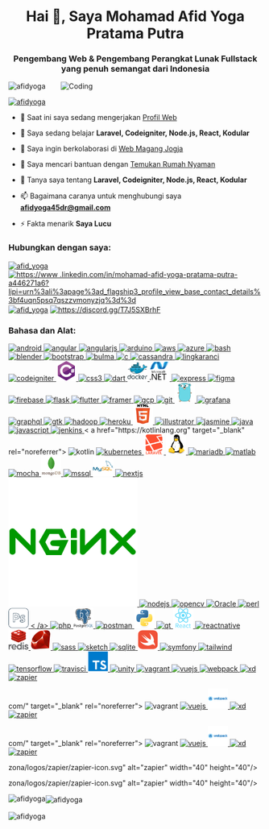 <h1 align="center">Hai 👋, Saya Mohamad Afid Yoga Pratama Putra</h1>
<h3 align="center">Pengembang Web & Pengembang Perangkat Lunak Fullstack yang penuh semangat dari Indonesia</h3>
<img align="right" alt="Coding" width="400" src="https://cdn.dribbble.com/users/1162077/screenshots/3848914/programmer.gif">

<p align=" kiri"> <img src="https://komarev.com/ghpvc/?username=afidyoga&label=Profile%20views&color=0e75b6&style=flat" alt="afidyoga" /> </p>

<p align="left"> <a href="https://github.com/ryo-ma/github-profile-trophy"><img src="https://github-profile-trophy.vercel.app/?username=afidyoga" alt= "afidyoga" /></a> </p>

- 🔭 Saat ini saya sedang mengerjakan [Profil Web](https://github.com/,afidyoga/Web-Profile.git)

- 🌱 Saya sedang belajar **Laravel, Codeigniter, Node.js, React, Kodular**

- 👯 Saya ingin berkolaborasi di [Web Magang Jogja](https://github.com/afidyoga/Web-Magang-jogja.git)

- 🤝 Saya mencari bantuan dengan [Temukan Rumah Nyaman](https://github.com/afidyoga/find_cozy_house.git)

- 💬 Tanya saya tentang **Laravel, Codeigniter, Node.js, React, Kodular**

- 📫 Bagaimana caranya untuk menghubungi saya **afidyoga45dr@gmail.com**

- ⚡ Fakta menarik **Saya Lucu**

<h3 align="left">Hubungkan dengan saya:</h3>
<p align="left">
<a href ="https://twitter.com/afid_yoga" target="blank"><img align="center" src="https://raw.githubusercontent.com/rahuldkjain/github-profile-readme-generator/master/ src/images/icons/Social/twitter.svg" alt="afid_yoga" height="30" width="40" /></a>
<a href="https://linkedin.com/in/https: //www.linkedin.com/in/mohamad-afid-yoga-pratama-putra-a446271a6?lipi=urn%3ali%3apage%3ad_flagship3_profile_view_base_contact_details%3bf4uqn5psq7qszzvmonyzjq%3d%3d" target="blank"><img align="center " src="https://raw.githubusercontent.com/rahuldkjain/github-profile-readme-generator/master/src/images/icons/Social/linked-in-alt.svg" alt="https://www .linkedin.com/in/mohamad-afid-yoga-pratama-putra-a446271a6?lipi=urn%3ali%3apage%3ad_flagship3_profile_view_base_contact_details%3bf4uqn5psq7qszzvmonyzjq%3d%3d" height="30" width="40" /></a >
<a href="https://instagram.com/afid_yoga" target="blank"><img align="center" src="https://raw.githubusercontent.com/rahuldkjain/github-profile-readme- generator/master/src/images/icons/Social/instagram.svg" alt="afid_yoga" height="30" width="40" /></a>
<a href="https://discord.gg/ https://discord.gg/T7J5SXBrhF" target="blank"><img align="center" src="https://raw.githubusercontent.com/rahuldkjain/github-profile-readme-generator/master/src/images/icons/Social/discord.svg" alt="https://discord.gg/T7J5SXBrhF" height="30" width="40" / ></a>
</p>

<h3 align="left">Bahasa dan Alat:</h3>
<p align="left"> <a href="https://developer.android.com" target="_blank" rel="noreferrer"> <img src="https://raw.githubusercontent.com/devicons /devicon/master/icons/android/android-original-wordmark.svg" alt="android" width="40" height="40"/> </a> <a href="https://angular.io " target="_blank" rel="noreferrer"> <img src="https://angular.io/assets/images/logos/angular/angular.svg" alt="angular" width="40" height=" 40"/> </a> <a href="https://angular.io" target="_blank" rel="noreferrer"> <img src="https://raw.githubusercontent.com/devicons/devicon /master/icons/angularjs/angularjs-original-wordmark.svg" alt="angularjs" width="40" height="40"/> </a> <a href="https://www.arduino.cc /" target="_blank" rel="noreferrer"> <img src="https://cdn.worldvectorlogo.com/logos/arduino-1.svg" alt="arduino" width="40" height="40 "/> </a> <a href="https://aws.amazon.com" target="_blank" rel="noreferrer"> <img src="https://raw.githubusercontent.com/devicons/ devicon/master/icons/amazonwebservices/amazonwebservices-original-wordmark.svg" alt="aws" width="40" height="40"/> </a> <a href="https://azure.microsoft. com/en-in/" target="_blank" rel="noreferrer"> <img src="https://www.vectorlogo.zone/logos/microsoft_azure/microsoft_azure-icon.svg" alt="azure" width= "40" height="40"/> </a> <a href="https://www.gnu.org/software/bash/" target="_blank" rel="noreferrer"> <img src=" https://www.vectorlogo.zone/logos/gnu_bash/gnu_bash-icon.svg" alt="bash" width="40" height="40"/> </a> <a href="https:// www.blender.org/" target="_blank" rel="noreferrer"> <img src="https://download.blender.org/branding/community/blender_community_badge_white.svg" alt="blender" width="40 " height="40"/> </a> <a href="https://getbootstrap.com" target="_blank" rel="noreferrer"> <img src="https://raw.githubusercontent.com /devicons/devicon/master/icons/bootstrap/bootstrap-plain-wordmark.svg" alt="bootstrap" width="40" height="40"/> </a> <a href="https://bulma.io/" target="_blank" rel="noreferrer"> <img src="https://raw.githubusercontent.com/gilbarbara/logos/804dc257b59e144eaca5bc6ffd16949752c6f789/logos/bulma.svg" alt="bulma" width="40" height="40"/> </a> <a href= "https://www.cprogramming.com/" target="_blank" rel="noreferrer"> <img src="https://raw.githubusercontent.com/devicons/devicon/master/icons/c/c- original.svg" alt="c" width="40" height="40"/> </a> <a href="https://cassandra.apache.org/" target="_blank" rel="noreferrer "> <img src="https://www.vectorlogo.zone/logos/apache_cassandra/apache_cassandra-icon.svg" alt="cassandra" width="40" height="40"/> </a> <a href="https://circleci.com" target="_blank" rel="noreferrer"> <img src="https://www.vectorlogo.zone/logos/circleci/circleci-icon.svg" alt=" lingkaranci" width="40" height="40"/> </a> <a href="https://codeigniter.com" target="_blank" rel="noreferrer"> <img src="https:/ /cdn.worldvectorlogo.com/logos/codeigniter.svg" alt="codeigniter" width="40" height="40"/> </a> <a href="https://www.w3schools.com/cs /" target="_blank" rel="noreferrer"> <img src="https://raw.githubusercontent.com/devicons/devicon/master/icons/csharp/csharp-original.svg" alt="csharp" lebar ="40" height="40"/> </a> <a href="https://www.w3schools.com/css/" target="_blank" rel="noreferrer"> <img src="https ://raw.githubusercontent.com/devicons/devicon/master/icons/css3/css3-original-wordmark.svg" alt="css3" width="40" height="40"/> </a> <a href="https://dart.dev" target="_blank" rel="noreferrer"> <img src="https://www.vectorlogo.zone/logos/dartlang/dartlang-icon.svg" alt=" dart" width="40" height="40"/> </a> <a href="https://www.docker.com/" target="_blank" rel="noreferrer"> <img src=" https://raw.githubusercontent.com/devicons/devicon/master/icons/docker/docker-original-wordmark.svg" alt="docker" width="40" height="40"/> </a> <a href="https://dotnet.microsoft.com/" target="_blank" rel="noreferrer"> <img src="https://raw.githubusercontent.com/devicons/devicon/master/icons/dot-net/dot-net-original-wordmark.svg" alt="dotnet" width="40" height=" 40"/> </a> <a href="https://expressjs.com" target="_blank" rel="noreferrer"> <img src="https://raw.githubusercontent.com/devicons/devicon /master/icons/express/express-original-wordmark.svg" alt="express" width="40" height="40"/> </a> <a href="https://www.figma.com /" target="_blank" rel="noreferrer"> <img src="https://www.vectorlogo.zone/logos/figma/figma-icon.svg" alt="figma" width="40" height= "40"/> </a> <a href="https://firebase.google.com/" target="_blank" rel="noreferrer"> <img src="https://www.vectorlogo.zone /logos/firebase/firebase-icon.svg" alt="firebase" width="40" height="40"/> </a> <a href="https://flask.palletsprojects.com/" target= "_blank" rel="noreferrer"> <img src="https://www.vectorlogo.zone/logos/pocoo_flask/pocoo_flask-icon.svg" alt="flask" width="40" height="40"/ > </a> <a href="https://flutter.dev" target="_blank" rel="noreferrer"> <img src="https://www.vectorlogo.zone/logos/flutterio/flutterio- icon.svg" alt="flutter" width="40" height="40"/> </a> <a href="https://www.framer.com/" target="_blank" rel="noreferrer "> <img src="https://www.vectorlogo.zone/logos/framer/framer-icon.svg" alt="framer" width="40" height="40"/> </a> <a href="https://cloud.google.com" target="_blank" rel="noreferrer"> <img src="https://www.vectorlogo.zone/logos/google_cloud/google_cloud-icon.svg" alt ="gcp" width="40" height="40"/> </a> <a href="https://git-scm.com/" target="_blank" rel="noreferrer"> <img src ="https://www.vectorlogo.zone/logos/git-scm/git-scm-icon.svg" alt="git" width="40" height="40"/> </a> <a href = "https://golang.org" target="_blank" rel="noreferrer"> <img src="https://raw.githubusercontent.com/devicons/devicon/master/icons/go/go-original.svg" alt= "pergi" width="40" height="40"/> </a> <a href="https://grafana.com" target="_blank" rel="noreferrer"> <img src="https: //www.vectorlogo.zone/logos/grafana/grafana-icon.svg" alt="grafana" width="40" height="40"/> </a> <a href="https://graphql. org" target="_blank" rel="noreferrer"> <img src="https://www.vectorlogo.zone/logos/graphql/graphql-icon.svg" alt="graphql" width="40" height= "40"/> </a> <a href="https://www.gtk.org/" target="_blank" rel="noreferrer"> <img src="https://upload.wikimedia.org /wikipedia/commons/7/71/GTK_logo.svg" alt="gtk" width="40" height="40"/> </a> <a href="https://hadoop.apache.org/" target="_blank" rel="noreferrer"> <img src="https://www.vectorlogo.zone/logos/apache_hadoop/apache_hadoop-icon.svg" alt="hadoop" width="40" height="40 "/> </a> <a href="https://heroku.com" target="_blank" rel="noreferrer"> <img src="https://www.vectorlogo.zone/logos/heroku/ heroku-icon.svg" alt="heroku" width="40" height="40"/> </a> <a href="https://www.w3.org/html/" target="_blank" rel="noreferrer"> <img src="https://raw.githubusercontent.com/devicons/devicon/master/icons/html5/html5-original-wordmark.svg" alt="html5" width="40" height ="40"/> </a> <a href="https://www.adobe.com/in/products/illustrator.html" target="_blank" rel="noreferrer"> <img src="https ://www.vectorlogo.zone/logos/adobe_illustrator/adobe_illustrator-icon.svg" alt="illustrator" width="40" height="40"/> </a> <a href="https://jasmine .github.io/" target="_blank" rel="noreferrer"> <img src="https://www.vectorlogo.zone/logos/jasmine/jasmine-icon.svg" alt="jasmine" width=" 40" height="40"/> </a> <a href="https://www.java.com" target="_blank" rel="noreferrer"> <img src="https://raw. konten pengguna github.com/devicons/devicon/master/icons/java/java-original.svg" alt="java" width="40" height="40"/> </a> <a href="https://developer. mozilla.org/en-US/docs/Web/JavaScript" target="_blank" rel="noreferrer"> <img src="https://raw.githubusercontent.com/devicons/devicon/master/icons/javascript/ javascript-original.svg" alt="javascript" width="40" height="40"/> </a> <a href="https://www.jenkins.io" target="_blank" rel=" noreferrer"> <img src="https://www.vectorlogo.zone/logos/jenkins/jenkins-icon.svg" alt="jenkins" width="40" height="40"/> </a> < a href="https://kotlinlang.org" target="_blank" rel="noreferrer"> <img src="https://www.vectorlogo.zone/logos/kotlinlang/kotlinlang-icon.svg" alt= "kotlin" width="40" height="40"/> </a> <a href="https://kubernetes.io" target="_blank" rel="noreferrer"> <img src="https: //www.vectorlogo.zone/logos/kubernetes/kubernetes-icon.svg" alt="kubernetes" width="40" height="40"/> </a> <a href="https://laravel. com/" target="_blank" rel="noreferrer"> <img src="https://raw.githubusercontent.com/devicons/devicon/master/icons/laravel/laravel-plain-wordmark.svg" alt=" laravel" width="40" height="40"/> </a> <a href="https://www.linux.org/" target="_blank" rel="noreferrer"> <img src=" https://raw.githubusercontent.com/devicons/devicon/master/icons/linux/linux-original.svg" alt="linux" width="40" height="40"/> </a> <a href ="https://mariadb.org/" target="_blank" rel="noreferrer"> <img src="https://www.vectorlogo.zone/logos/mariadb/mariadb-icon.svg" alt=" mariadb" width="40" height="40"/> </a> <a href="https://www.mathworks.com/" target="_blank" rel="noreferrer"> <img src=" https://upload.wikimedia.org/wikipedia/commons/2/21/Matlab_Logo.png" alt="matlab" width="40" height="40"/> </a> <a href="https: //mochajs.org" target="_blank" rel="noreferrer"> <img src="https://www.vectorlogo.zone/logos/mochajs/mochajs-icon.svg" alt="mocha" width="40" height="40"/> </a> <a href="https://www.mongodb.com/" target="_blank" rel="noreferrer"> <img src="https://raw.githubusercontent.com/devicons/devicon/master/icons/mongodb/mongodb-original-wordmark.svg" alt="mongodb" width="40" height="40"/> </a> <a href="https://www.microsoft.com/en-us/sql-server" target="_blank" rel="noreferrer"> <img src="https://www.svgrepo .com/show/303229/microsoft-sql-server-logo.svg" alt="mssql" width="40" height="40"/> </a> <a href="https://www.mysql .com/" target="_blank" rel="noreferrer"> <img src="https://raw.githubusercontent.com/devicons/devicon/master/icons/mysql/mysql-original-wordmark.svg" alt= "mysql" width="40" height="40"/> </a> <a href="https://nextjs.org/" target="_blank" rel="noreferrer"> <img src="https ://cdn.worldvectorlogo.com/logos/nextjs-2.svg" alt="nextjs" width="40" height="40"/> </a> <a href="https://www.nginx .com" target="_blank" rel="noreferrer"> <img src="https://raw.githubusercontent.com/devicons/devicon/master/icons/nginx/nginx-original.svg" alt="nginx" lebar="40" tinggi="40"/> </a> <a href="https://nodejs.org" target="_blank" rel="noreferrer"> <img src="https://raw .githubusercontent.com/devicons/devicon/master/icons/nodejs/nodejs-original-wordmark.svg" alt="nodejs" width="40" height="40"/> </a> <a href="https ://opencv.org/" target="_blank" rel="noreferrer"> <img src="https://www.vectorlogo.zone/logos/opencv/opencv-icon.svg" alt="opencv" lebar ="40" height="40"/> </a> <a href="https://www.oracle.com/" target="_blank" rel="noreferrer"> <img src="https:/ /raw.githubusercontent.com/devicons/devicon/master/icons/Oracle/Oracle-original.svg" alt="Oracle" width="40" height="40"/> </a> <a href="https ://www.perl.org/" target="_blank" rel="noreferrer"> <img src="https://api.iconify.design/logos-perl.svg" alt="perl" width="40" height="40"/> </a> <a href="https://www.photoshop.com/en" target="_blank" rel="noreferrer" > <img src="https://raw.githubusercontent.com/devicons/devicon/master/icons/photoshop/photoshop-line.svg" alt="photoshop" width="40" height="40"/> < /a> <a href="https://www.php.net" target="_blank" rel="noreferrer"> <img src="https://raw.githubusercontent.com/devicons/devicon/master/ ikon/php/php-original.svg" alt="php" width="40" height="40"/> </a> <a href="https://www.postgresql.org" target="_blank " rel="noreferrer"> <img src="https://raw.githubusercontent.com/devicons/devicon/master/icons/postgresql/postgresql-original-wordmark.svg" alt="postgresql" width="40" height="40"/> </a> <a href="https://postman.com" target="_blank" rel="noreferrer"> <img src="https://www.vectorlogo.zone/ logos/getpostman/getpostman-icon.svg" alt="postman" width="40" height="40"/> </a> <a href="https://www.python.org" target="_blank " rel="noreferrer"> <img src="https://raw.githubusercontent.com/devicons/devicon/master/icons/python/python-original.svg" alt="python" width="40" height= "40"/> </a> <a href="https://www.qt.io/" target="_blank" rel="noreferrer"> <img src="https://upload.wikimedia.org /wikipedia/commons/0/0b/Qt_logo_2016.svg" alt="qt" width="40" height="40"/> </a> <a href="https://reactjs.org/" target= "_blank" rel="noreferrer"> <img src="https://raw.githubusercontent.com/devicons/devicon/master/icons/react/react-original-wordmark.svg" alt="react" width=" 40" height="40"/> </a> <a href="https://reactnative.dev/" target="_blank" rel="noreferrer"> <img src="https://reactnative.dev /img/header_logo.svg" alt="reactnative" width="40" height="40"/> </a> <a href="https://redis.io" target="_blank" rel="noreferrer "> <img src="https://raw.githubusercontent.com/devicons/devicon/master/icons/redis/redis-original-wordmark.svg" alt="redis" width="40" height="40"/> </a> <a href="https://www.ruby-lang.org/en/" target="_blank" rel= "noreferrer"> <img src="https://raw.githubusercontent.com/devicons/devicon/master/icons/ruby/ruby-original.svg" alt="ruby" width="40" height="40" /> </a> <a href="https://sass-lang.com" target="_blank" rel="noreferrer"> <img src="https://raw.githubusercontent.com/devicons/devicon /master/icons/sass/sass-original.svg" alt="sass" width="40" height="40"/> </a> <a href="https://www.sketch.com/" target="_blank" rel="noreferrer"> <img src="https://www.vectorlogo.zone/logos/sketchapp/sketchapp-icon.svg" alt="sketch" width="40" height="40 "/> </a> <a href="https://www.sqlite.org/" target="_blank" rel="noreferrer"> <img src="https://www.vectorlogo.zone/logos /sqlite/sqlite-icon.svg" alt="sqlite" width="40" height="40"/> </a> <a href="https://developer.apple.com/swift/" target= "_blank" rel="noreferrer"> <img src="https://raw.githubusercontent.com/devicons/devicon/master/icons/swift/swift-original.svg" alt="swift" width="40" height="40"/> </a> <a href="https://symfony.com" target="_blank" rel="noreferrer"> <img src="https://symfony.com/logos/ symfony_black_03.svg" alt="symfony" width="40" height="40"/> </a> <a href="https://tailwindcss.com/" target="_blank" rel="noreferrer"> <img src="https://www.vectorlogo.zone/logos/tailwindcss/tailwindcss-icon.svg" alt="tailwind" width="40" height="40"/> </a> <a href= "https://www.tensorflow.org" target="_blank" rel="noreferrer"> <img src="https://www.vectorlogo.zone/logos/tensorflow/tensorflow-icon.svg" alt=" tensorflow" width="40" height="40"/> </a> <a href="https://travis-ci.org" target="_blank" rel="noreferrer"> <img src="https ://www.vectorlogo.zone/logos/travis-ci/travis-ci-icon.svg" alt="travisci" width="40" height="40"/> </a> <a href="https ://www.typescriptlang.org/" target="_blank" rel="noreferrer"> <img src="https://raw.githubusercontent.com/devicons/devicon/master/icons/typescript/typescript-original.svg " alt="typescript" width="40" height="40"/> </a> <a href="https://unity.com/" target="_blank" rel="noreferrer"> <img src ="https://www.vectorlogo.zone/logos/unity3d/unity3d-icon.svg" alt="unity" width="40" height="40"/> </a> <a href="https: //www.vagrantup.com/" target="_blank" rel="noreferrer"> <img src="https://www.vectorlogo.zone/logos/vagrantup/vagrantup-icon.svg" alt="vagrant" lebar="40" tinggi="40"/> </a> <a href="https://vuejs.org/" target="_blank" rel="noreferrer"> <img src="https:// raw.githubusercontent.com/devicons/devicon/master/icons/vuejs/vuejs-original-wordmark.svg" alt="vuejs" width="40" height="40"/> </a> <a href=" https://webpack.js.org" target="_blank" rel="noreferrer"> <img src="https://raw.githubusercontent.com/devicons/devicon/d00d0969292a6569d45b06d3f350f463a0107b0d/icons/webpack/webpack-original- wordmark.svg" alt="webpack" width="40" height="40"/> </a> <a href="https://www.adobe.com/products/xd.html" target="_blank " rel="noreferrer"> <img src="https://cdn.worldvectorlogo.com/logos/adobe-xd.svg" alt="xd" width="40" height="40"/> </a > <a href="https://zapier.com" target="_blank" rel="noreferrer"> <img src="https://www.vectorlogo.zone/logos/zapier/zapier-icon.svg" alt="zapier" lebar="40" tinggi="40"/> </a> </p>com/" target="_blank" rel="noreferrer"> <img src="https://www.vectorlogo.zone/logos/vagrantup/vagrantup-icon.svg" alt="vagrant" width="40" height ="40"/> </a> <a href="https://vuejs.org/" target="_blank" rel="noreferrer"> <img src="https://raw.githubusercontent.com/ devicons/devicon/master/icons/vuejs/vuejs-original-wordmark.svg" alt="vuejs" width="40" height="40"/> </a> <a href="https://webpack. js.org" target="_blank" rel="noreferrer"> <img src="https://raw.githubusercontent.com/devicons/devicon/d00d0969292a6569d45b06d3f350f463a0107b0d/icons/webpack/webpack-original-wordmark.svg" alt= "webpack" width="40" height="40"/> </a> <a href="https://www.adobe.com/products/xd.html" target="_blank" rel="noreferrer" > <img src="https://cdn.worldvectorlogo.com/logos/adobe-xd.svg" alt="xd" width="40" height="40"/> </a> <a href=" https://zapier.com" target="_blank" rel="noreferrer"> <img src="https://www.vectorlogo.zone/logos/zapier/zapier-icon.svg" alt="zapier" lebar ="40" tinggi="40"/> </a> </p>com/" target="_blank" rel="noreferrer"> <img src="https://www.vectorlogo.zone/logos/vagrantup/vagrantup-icon.svg" alt="vagrant" width="40" height ="40"/> </a> <a href="https://vuejs.org/" target="_blank" rel="noreferrer"> <img src="https://raw.githubusercontent.com/ devicons/devicon/master/icons/vuejs/vuejs-original-wordmark.svg" alt="vuejs" width="40" height="40"/> </a> <a href="https://webpack. js.org" target="_blank" rel="noreferrer"> <img src="https://raw.githubusercontent.com/devicons/devicon/d00d0969292a6569d45b06d3f350f463a0107b0d/icons/webpack/webpack-original-wordmark.svg" alt= "webpack" width="40" height="40"/> </a> <a href="https://www.adobe.com/products/xd.html" target="_blank" rel="noreferrer" > <img src="https://cdn.worldvectorlogo.com/logos/adobe-xd.svg" alt="xd" width="40" height="40"/> </a> <a href=" https://zapier.com" target="_blank" rel="noreferrer"> <img src="https://www.vectorlogo.zone/logos/zapier/zapier-icon.svg" alt="zapier" lebar ="40" tinggi="40"/> </a> </p>zona/logos/zapier/zapier-icon.svg" alt="zapier" width="40" height="40"/> </a> </p>zona/logos/zapier/zapier-icon.svg" alt="zapier" width="40" height="40"/> </a> </p>

<p><img align="left" src="https://github-readme-stats.vercel.app/api/top-langs?username=afidyoga&show_icons=true&locale=en&layout=compact" alt="afidyoga" /> </p>

<p><img align="center" src="https://github-readme-stats.vercel.app/api?username=afidyoga&show_icons=true&locale=en" alt="afidyoga" /> </p>

<p><img align="center" src="https://github-readme-streak-stats.herokuapp.com/?user=afidyoga&" alt="afidyoga" /></p>
